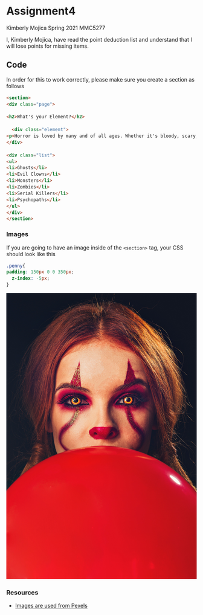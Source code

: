 # Assignment4
Kimberly Mojica
Spring 2021
MMC5277

I, Kimberly Mojica, have read the point deduction list and understand that I will lose points for missing items.

## Code
In order for this to work correctly, please make sure you create a section as follows

```html
<section>
<div class="page">

<h2>What's your Element?</h2>

  <div class="element">
<p>Horror is loved by many and of all ages. Whether it's bloody, scary, giving you a mind trip or straight out so bad you can't help but laugh and keep watching, there's a horror movie and book out there for everyone.But what exactly makes the horror genre so likeable? Here are some general elements that keeps the audience glued to the horror genre: </p>
</div>

<div class="list">
<ul>
<li>Ghosts</li>
<li>Evil Clowns</li>
<li>Monsters</li>
<li>Zombies</li>
<li>Serial Killers</li>
<li>Psychopaths</li>
</ul>
</div>
</section>

```
### Images
If you are going to have an image inside of the `<section>` tag, your CSS should look like this

```css
.penny{
padding: 150px 0 0 350px;
  z-index: -5px;
}

```
![Pennywise girl](images/pennywise.jpg)
### Resources
 * [Images are used from Pexels](https://www.pexels.com/)

